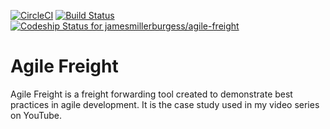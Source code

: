 [![CircleCI](https://circleci.com/gh/jamesmillerburgess/agile-freight.svg?style=svg)](https://circleci.com/gh/jamesmillerburgess/agile-freight)
[![Build Status](https://travis-ci.org/jamesmillerburgess/agile-freight.svg?branch=master)](https://travis-ci.org/jamesmillerburgess/agile-freight)
[ ![Codeship Status for jamesmillerburgess/agile-freight](https://app.codeship.com/projects/9b060d70-71d2-0135-182c-026310587b94/status?branch=master)](https://app.codeship.com/projects/243462)

# Agile Freight

Agile Freight is a freight forwarding tool created to demonstrate best practices in agile development. It is the case study used in my video series on YouTube.